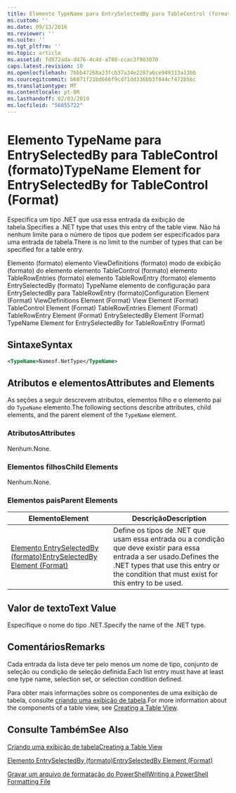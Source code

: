 ```yaml
---
title: Elemento TypeName para EntrySelectedBy para TableControl (formato) | Microsoft Docs
ms.custom: ''
ms.date: 09/13/2016
ms.reviewer: ''
ms.suite: ''
ms.tgt_pltfrm: ''
ms.topic: article
ms.assetid: fd872ada-d476-4c4d-a788-ccac3f983070
caps.latest.revision: 10
ms.openlocfilehash: 7bbb47268a23fcb37a34e2287a6ce949313a13bb
ms.sourcegitcommit: b6871f21bd666f9cd71dd336bb3f844cf472b56c
ms.translationtype: MT
ms.contentlocale: pt-BR
ms.lasthandoff: 02/03/2019
ms.locfileid: "56855722"
---
```

# <a name="typename-element-for-entryselectedby-for-tablecontrol-format"></a><span data-ttu-id="ce724-102">Elemento TypeName para EntrySelectedBy para TableControl (formato)</span><span class="sxs-lookup"><span data-stu-id="ce724-102">TypeName Element for EntrySelectedBy for TableControl (Format)</span></span>

<span data-ttu-id="ce724-103">Especifica um tipo .NET que usa essa entrada da exibição de tabela.</span><span class="sxs-lookup"><span data-stu-id="ce724-103">Specifies a .NET type that uses this entry of the table view.</span></span> <span data-ttu-id="ce724-104">Não há nenhum limite para o número de tipos que podem ser especificados para uma entrada de tabela.</span><span class="sxs-lookup"><span data-stu-id="ce724-104">There is no limit to the number of types that can be specified for a table entry.</span></span>

<span data-ttu-id="ce724-105">Elemento (formato) elemento ViewDefinitions (formato) modo de exibição (formato) do elemento elemento TableControl (formato) elemento TableRowEntries (formato) elemento TableRowEntry (formato) elemento EntrySelectedBy (formato) TypeName elemento de configuração para EntrySelectedBy para TableRowEntry (formato)</span><span class="sxs-lookup"><span data-stu-id="ce724-105">Configuration Element (Format) ViewDefinitions Element (Format) View Element (Format) TableControl Element (Format) TableRowEntries Element (Format) TableRowEntry Element (Format) EntrySelectedBy Element (Format) TypeName Element for EntrySelectedBy for TableRowEntry (Format)</span></span>

## <a name="syntax"></a><span data-ttu-id="ce724-106">Sintaxe</span><span class="sxs-lookup"><span data-stu-id="ce724-106">Syntax</span></span>

```xml
<TypeName>Nameof.NetType</TypeName>
```

## <a name="attributes-and-elements"></a><span data-ttu-id="ce724-107">Atributos e elementos</span><span class="sxs-lookup"><span data-stu-id="ce724-107">Attributes and Elements</span></span>

<span data-ttu-id="ce724-108">As seções a seguir descrevem atributos, elementos filho e o elemento pai do `TypeName` elemento.</span><span class="sxs-lookup"><span data-stu-id="ce724-108">The following sections describe attributes, child elements, and the parent element of the `TypeName` element.</span></span>

### <a name="attributes"></a><span data-ttu-id="ce724-109">Atributos</span><span class="sxs-lookup"><span data-stu-id="ce724-109">Attributes</span></span>

<span data-ttu-id="ce724-110">Nenhum.</span><span class="sxs-lookup"><span data-stu-id="ce724-110">None.</span></span>

### <a name="child-elements"></a><span data-ttu-id="ce724-111">Elementos filhos</span><span class="sxs-lookup"><span data-stu-id="ce724-111">Child Elements</span></span>

<span data-ttu-id="ce724-112">Nenhum.</span><span class="sxs-lookup"><span data-stu-id="ce724-112">None.</span></span>

### <a name="parent-elements"></a><span data-ttu-id="ce724-113">Elementos pais</span><span class="sxs-lookup"><span data-stu-id="ce724-113">Parent Elements</span></span>

|<span data-ttu-id="ce724-114">Elemento</span><span class="sxs-lookup"><span data-stu-id="ce724-114">Element</span></span>|<span data-ttu-id="ce724-115">Descrição</span><span class="sxs-lookup"><span data-stu-id="ce724-115">Description</span></span>|
|-------------|-----------------|
|[<span data-ttu-id="ce724-116">Elemento EntrySelectedBy (formato)</span><span class="sxs-lookup"><span data-stu-id="ce724-116">EntrySelectedBy Element (Format)</span></span>](./entryselectedby-element-for-tablerowentry-for-tablecontrol-format.md)|<span data-ttu-id="ce724-117">Define os tipos de .NET que usam essa entrada ou a condição que deve existir para essa entrada a ser usado.</span><span class="sxs-lookup"><span data-stu-id="ce724-117">Defines the .NET types that use this entry or the condition that must exist for this entry to be used.</span></span>|

## <a name="text-value"></a><span data-ttu-id="ce724-118">Valor de texto</span><span class="sxs-lookup"><span data-stu-id="ce724-118">Text Value</span></span>

<span data-ttu-id="ce724-119">Especifique o nome do tipo .NET.</span><span class="sxs-lookup"><span data-stu-id="ce724-119">Specify the name of the .NET type.</span></span>

## <a name="remarks"></a><span data-ttu-id="ce724-120">Comentários</span><span class="sxs-lookup"><span data-stu-id="ce724-120">Remarks</span></span>

<span data-ttu-id="ce724-121">Cada entrada da lista deve ter pelo menos um nome de tipo, conjunto de seleção ou condição de seleção definida.</span><span class="sxs-lookup"><span data-stu-id="ce724-121">Each list entry must have at least one type name, selection set, or selection condition defined.</span></span>

<span data-ttu-id="ce724-122">Para obter mais informações sobre os componentes de uma exibição de tabela, consulte [criando uma exibição de tabela](./creating-a-table-view.md).</span><span class="sxs-lookup"><span data-stu-id="ce724-122">For more information about the components of a table view, see [Creating a Table View](./creating-a-table-view.md).</span></span>

## <a name="see-also"></a><span data-ttu-id="ce724-123">Consulte Também</span><span class="sxs-lookup"><span data-stu-id="ce724-123">See Also</span></span>

[<span data-ttu-id="ce724-124">Criando uma exibição de tabela</span><span class="sxs-lookup"><span data-stu-id="ce724-124">Creating a Table View</span></span>](./creating-a-table-view.md)

[<span data-ttu-id="ce724-125">Elemento EntrySelectedBy (formato)</span><span class="sxs-lookup"><span data-stu-id="ce724-125">EntrySelectedBy Element (Format)</span></span>](./entryselectedby-element-for-tablerowentry-for-tablecontrol-format.md)

[<span data-ttu-id="ce724-126">Gravar um arquivo de formatação do PowerShell</span><span class="sxs-lookup"><span data-stu-id="ce724-126">Writing a PowerShell Formatting File</span></span>](./writing-a-powershell-formatting-file.md)
